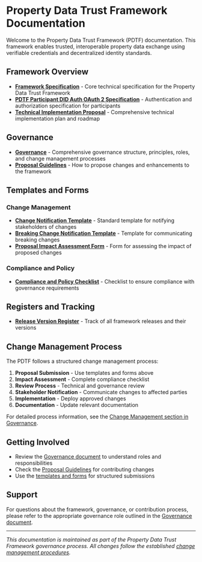 # Property Data Trust Framework Documentation

Welcome to the Property Data Trust Framework (PDTF) documentation. This framework enables trusted, interoperable property data exchange using verifiable credentials and decentralized identity standards.

## Framework Overview

- **[Framework Specification](Draft_%20Property%20Data%20Trust%20Framework%202%20Specification.md)** - Core technical specification for the Property Data Trust Framework
- **[PDTF Participant DID Auth OAuth 2 Specification](Draft_%20PDTF%20Participant%20DID%20Auth%20OAuth%202%20Specification.md)** - Authentication and authorization specification for participants
- **[Technical Implementation Proposal](proposal.md)** - Comprehensive technical implementation plan and roadmap

## Governance

- **[Governance](governance.md)** - Comprehensive governance structure, principles, roles, and change management processes
- **[Proposal Guidelines](proposal.md)** - How to propose changes and enhancements to the framework

## Templates and Forms

### Change Management
- **[Change Notification Template](change-notification-template.md)** - Standard template for notifying stakeholders of changes
- **[Breaking Change Notification Template](breaking-change-notification-template.md)** - Template for communicating breaking changes
- **[Proposal Impact Assessment Form](proposal-impact-assessment-form.md)** - Form for assessing the impact of proposed changes

### Compliance and Policy
- **[Compliance and Policy Checklist](compliance-and-policy-checklist.md)** - Checklist to ensure compliance with governance requirements

## Registers and Tracking

- **[Release Version Register](release-version-register.md)** - Track of all framework releases and their versions

## Change Management Process

The PDTF follows a structured change management process:

1. **Proposal Submission** - Use templates and forms above
2. **Impact Assessment** - Complete compliance checklist
3. **Review Process** - Technical and governance review
4. **Stakeholder Notification** - Communicate changes to affected parties
5. **Implementation** - Deploy approved changes
6. **Documentation** - Update relevant documentation

For detailed process information, see the [Change Management section in Governance](governance.md#6-change-management-process).

## Getting Involved

- Review the [Governance document](governance.md) to understand roles and responsibilities
- Check the [Proposal Guidelines](proposal.md) for contributing changes
- Use the [templates and forms](#templates-and-forms) for structured submissions

## Support

For questions about the framework, governance, or contribution process, please refer to the appropriate governance role outlined in the [Governance document](governance.md#3-operational-governance-roles-and-responsibilities).

---

*This documentation is maintained as part of the Property Data Trust Framework governance process. All changes follow the established [change management procedures](governance.md#6-change-management-process).*
